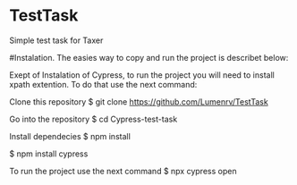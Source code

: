 # TestTask
Simple test task for Taxer


#Instalation.
The easies way to copy and run the project is describet below:

Exept of Instalation of Cypress, to run the project you will need to install xpath extention. To do that use the next command:

Clone this repository
$ git clone https://github.com/Lumenrv/TestTask

Go into the repository
$ cd Cypress-test-task

Install dependecies
$ npm install

$ npm install cypress

To run the project use the next command
$ npx cypress open
